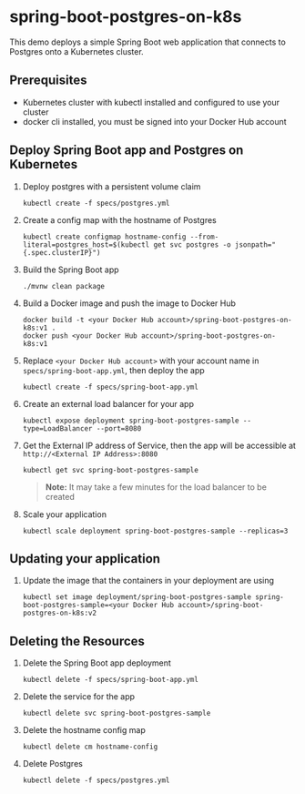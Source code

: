 # spring-boot-postgres-on-k8s

This demo deploys a simple Spring Boot web application that connects to Postgres onto a Kubernetes cluster. 

## Prerequisites

- Kubernetes cluster with kubectl installed and configured to use your cluster
- docker cli installed, you must be signed into your Docker Hub account

## Deploy Spring Boot app and Postgres on Kubernetes
1. Deploy postgres with a persistent volume claim
   ```
   kubectl create -f specs/postgres.yml
   ```

1. Create a config map with the hostname of Postgres
   ```
   kubectl create configmap hostname-config --from-literal=postgres_host=$(kubectl get svc postgres -o jsonpath="{.spec.clusterIP}")
   ```

1. Build the Spring Boot app

   ```
   ./mvnw clean package
   ```

1. Build a Docker image and push the image to Docker Hub
   ```
   docker build -t <your Docker Hub account>/spring-boot-postgres-on-k8s:v1 .
   docker push <your Docker Hub account>/spring-boot-postgres-on-k8s:v1
   ```

1. Replace `<your Docker Hub account>` with your account name in `specs/spring-boot-app.yml`, then deploy the app
   ```
   kubectl create -f specs/spring-boot-app.yml
   ```

1. Create an external load balancer for your app
   ```
   kubectl expose deployment spring-boot-postgres-sample --type=LoadBalancer --port=8080
   ```

1. Get the External IP address of Service, then the app will be accessible at `http://<External IP Address>:8080`
   ```
   kubectl get svc spring-boot-postgres-sample
   ```
   > **Note:** It may take a few minutes for the load balancer to be created

1. Scale your application
   ```
   kubectl scale deployment spring-boot-postgres-sample --replicas=3
   ```

## Updating your application
1. Update the image that the containers in your deployment are using
   ```
   kubectl set image deployment/spring-boot-postgres-sample spring-boot-postgres-sample=<your Docker Hub account>/spring-boot-postgres-on-k8s:v2
   ```

## Deleting the Resources
1. Delete the Spring Boot app deployment
   ```
   kubectl delete -f specs/spring-boot-app.yml
   ```

1. Delete the service for the app
   ```
   kubectl delete svc spring-boot-postgres-sample
   ```

1. Delete the hostname config map
   ```
   kubectl delete cm hostname-config
   ```

1. Delete Postgres
   ```
   kubectl delete -f specs/postgres.yml
   ```
